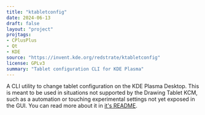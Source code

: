 ```yaml
---
title: "ktabletconfig"
date: 2024-06-13
draft: false
layout: "project"
projtags:
- CPlusPlus
- Qt
- KDE
source: "https://invent.kde.org/redstrate/ktabletconfig"
license: GPLv3
summary: "Tablet configuration CLI for KDE Plasma"
---
```


A CLI utility to change tablet configuration on the KDE Plasma Desktop. This is meant to be used in situations not supported by the Drawing Tablet KCM, such as a automation or touching experimental settings not yet exposed in the GUI. You can read more about it in [it's README](https://invent.kde.org/redstrate/ktabletconfig/-/blob/master/README.md).
